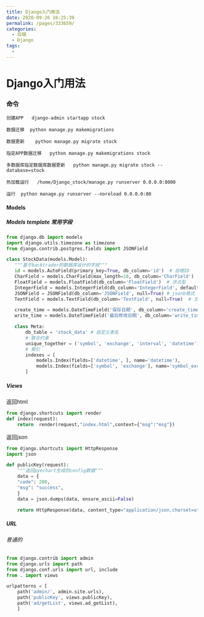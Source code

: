 ```yaml
---
title: Django入门用法
date: 2020-09-26 16:25:39
permalink: /pages/333659/
categories:
  - 后端
  - Django
tags:
  - 
---
```

# Django入门用法
### 命令
    创建APP   django-admin startapp stock
    
    数据迁移  python manage.py makemigrations
    
    数据更新    python manage.py migrate stock
    
    指定APP数据迁移   python manage.py makemigrations stock
    
    多数据库指定数据库数据更新   python manage.py migrate stock --database=stock
    
    热加载运行   /home/Django_stock/manage.py runserver 0.0.0.0:8000
    
    运行  python manage.py runserver --noreload 0.0.0.0:80
    
#### Models
##### Models template 常用字段
 ```python
from django.db import models
import django.utils.timezone as timezone
from django.contrib.postgres.fields import JSONField

class StockData(models.Model):
    """基于backtrader的数据库设计的字段"""
    id = models.AutoField(primary_key=True, db_column='id')  # 自增ID
    CharField = models.CharField(max_length=10, db_column='CharField')  # 字符型
    FloatField = models.FloatField(db_column='FloatField')  # 浮点型
    IntegerField = models.IntegerField(db_column='IntegerField', default=0) # 整型
    JSONField = JSONField(db_column='JSONField', null=True) # jsonb格式
    TextField = models.TextField(db_column='TextField', null=True)  # 文本型

    create_time = models.DateTimeField('保存日期', db_column='create_time', default=timezone.now)
    write_time = models.DateTimeField('最后修改日期', db_column='write_time', auto_now=True)

    class Meta:
        db_table = 'stock_data' # 自定义表名
        # 联合约束
        unique_together = ('symbol', 'exchange', 'interval', 'datetime')    # 用于增量更新
        # 索引
        indexes = [
            models.Index(fields=['datetime', ], name='datetime'),
            models.Index(fields=['symbol', 'exchange'], name='symbol_exchange'),
        ]
```
##### Views
返回html
```python
from django.shortcuts import render
def index(request):
    return  render(request,"index.html",context={"msg":"msg"})

```
返回json
```python
from django.shortcuts import HttpResponse
import json

def publicKey(request):
    """返回pyechart生成的config数据"""
    data = {
    "code": 200,
    "msg": "success",
    }
    data = json.dumps(data, ensure_ascii=False)

    return HttpResponse(data, content_type="application/json,charset=utf-8")

```


##### URL

###### 普通的
```python
from django.contrib import admin
from django.urls import path
from django.conf.urls import url, include
from . import views

urlpatterns = [
    path('admin/', admin.site.urls),
    path('publicKey', views.publicKey),
    path('ad/getList', views.ad_getList),
    ]
```





